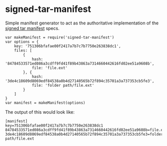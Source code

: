 # signed-tar-manifest

Simple manifest generator to act as the authoritative implementation of
the [signed tar manifest](https://github.com/sdmp/signed-tar) specs.

	var makeManifest = require('signed-tar-manifest')
	var options = {
		key: '751306bfafae00f2417a7b7c7b7750e263838dc1',
		files: [
			{
				hash: '84784533571ed086a3cdff9fd41f89b43863a7314660442616fd02ee51a9608b',
				file: 'file.ext'
			}, {
				hash: '3de4c18609d8069edf84538a0b4d27140565b72f894c35701a3a737353cb5fe3',
				file: 'folder path/file.ext'
			}
		]
	}
	var manifest = makeManifest(options)

The output of this would look like:

	[manifest]
	key=751306bfafae00f2417a7b7c7b7750e263838dc1
	84784533571ed086a3cdff9fd41f89b43863a7314660442616fd02ee51a9608b=file.ext
	3de4c18609d8069edf84538a0b4d27140565b72f894c35701a3a737353cb5fe3=folder path/file.ext

